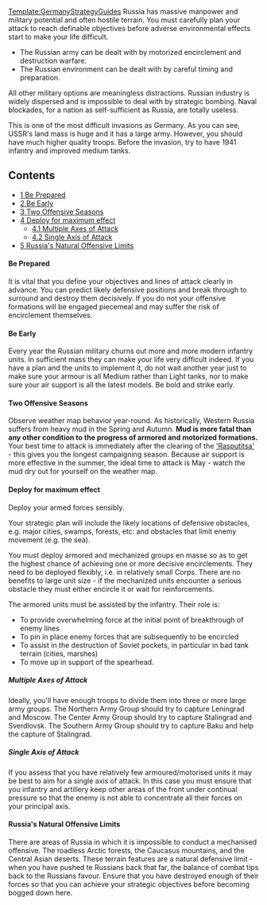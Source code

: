 [Template:GermanyStrategyGuides](/wiki/index.php?title=Template:GermanyStrategyGuides&action=edit&redlink=1 "Template:GermanyStrategyGuides (page does not exist)")
Russia has massive manpower and military potential and often hostile
terrain. You must carefully plan your attack to reach definable
objectives before adverse environmental effects start to make your life
difficult.

-   The Russian army can be dealt with by motorized encirclement and
    destruction warfare.
-   The Russian environment can be dealt with by careful timing and
    preparation.

All other military options are meaningless distractions. Russian
industry is widely dispersed and is impossible to deal with by strategic
bombing. Naval blockades, for a nation as self-sufficient as Russia, are
totally useless.

This is one of the most difficult invasions as Germany. As you can see,
USSR's land mass is huge and it has a large army. However, you should
have much higher quality troops. Before the invasion, try to have 1941
infantry and improved medium tanks.

## Contents

-   [ 1 Be Prepared ](#Be_Prepared)
-   [ 2 Be Early ](#Be_Early)
-   [ 3 Two Offensive Seasons ](#Two_Offensive_Seasons)
-   [ 4 Deploy for maximum effect ](#Deploy_for_maximum_effect)
    -   [ 4.1 Multiple Axes of Attack ](#Multiple_Axes_of_Attack)
    -   [ 4.2 Single Axis of Attack ](#Single_Axis_of_Attack)
-   [ 5 Russia's Natural Offensive Limits
    ](#Russia.27s_Natural_Offensive_Limits)

####  Be Prepared 

It is vital that you define your objectives and lines of attack clearly
in advance. You can predict likely defensive positions and break through
to surround and destroy them decisively. If you do not your offensive
formations will be engaged piecemeal and may suffer the risk of
encirclement themselves.

####  Be Early 

Every year the Russian military churns out more and more modern infantry
units. In sufficient mass they can make your life very difficult indeed.
If you have a plan and the units to implement it, do not wait another
year just to make sure your armour is all Medium rather than Light
tanks, nor to make sure your air support is all the latest models. Be
bold and strike early.

####  Two Offensive Seasons 

Observe weather map behavior year-round. As historically, Western Russia
suffers from heavy mud in the Spring and Autumn. **Mud is more fatal
than any other condition to the progress of armored and motorized
formations.** Your best time to attack is immediately after the clearing
of the ['Rasputitsa'](http://en.wikipedia.org/wiki/Rasputitsa) - this
gives you the longest campaigning season. Because air support is more
effective in the summer, the ideal time to attack is May - watch the mud
dry out for yourself on the weather map.

####  Deploy for maximum effect 

Deploy your armed forces sensibly.

Your strategic plan will include the likely locations of defensive
obstacles, e.g. major cities, swamps, forests, etc: and obstacles that
limit enemy movement (e.g. the sea).

You must deploy armored and mechanized groups en masse so as to get the
highest chance of achieving one or more decisive encirclements. They
need to be deployed flexibly, i.e. in relatively small Corps. There are
no benefits to large unit size - if the mechanized units encounter a
serious obstacle they must either encircle it or wait for
reinforcements.

The armored units must be assisted by the infantry. Their role is:

-   To provide overwhelming force at the initial point of breakthrough
    of enemy lines
-   To pin in place enemy forces that are subsequently to be encircled
-   To assist in the destruction of Soviet pockets, in particular in bad
    tank terrain (cities, marshes)
-   To move up in support of the spearhead.

#####  Multiple Axes of Attack 

Ideally, you'll have enough troops to divide them into three or more
large army groups. The Northern Army Group should try to capture
Leningrad and Moscow. The Center Army Group should try to capture
Stalingrad and Sverdlovsk. The Southern Army Group should try to capture
Baku and help the capture of Stalingrad.

#####  Single Axis of Attack 

If you assess that you have relatively few armoured/motorised units it
may be best to aim for a single axis of attack. In this case you must
ensure that you infantry and artillery keep other areas of the front
under continual pressure so that the enemy is not able to concentrate
all their forces on your principal axis.

####    Russia's Natural Offensive Limits 

There are areas of Russia in which it is impossible to conduct a
mechanised offensive. The roadless Arctic forests, the Caucasus
mountains, and the Central Asian deserts. These terrain features are a
natural defensive limit - when you have pushed te Russians back that
far, the balance of combat tips back to the Russians favour. Ensure that
you have destroyed enough of their forces so that you can achieve your
strategic objectives before becoming bogged down here.
